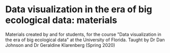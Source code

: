 # Data visualization in the era of big ecological data: materials
Materials created by and for students, for the course "Data visualization in the era of big ecological data" at the University of Florida. Taught by Dr Dan Johnson and Dr Geraldine Klarenberg (Spring 2020)
